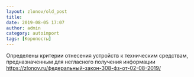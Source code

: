 ```yaml
---
layout: zlonov/old_post
title: 
date: 2019-08-05 17:07
author: admin
category: autoimport
tags: [Коропосты]
---
```


Определены критерии отнесения устройств к техническим средствам, предназначенным для негласного получения информации <a href="https://zlonov.ru/федеральный-закон-308-фз-от-02-08-2019/">https://zlonov.ru/федеральный-закон-308-фз-от-02-08-2019/</a>

